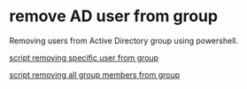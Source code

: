 # remove AD user from group
Removing users from Active Directory group using powershell.

[script removing specific user from group]

[script removing all group members from group]

[script removing all group members from group]: https://github.com/teolord/remove-AD-user-from-group-powershell/blob/main/all-users.ps1
[script removing specific user from group]: https://github.com/teolord/remove-AD-user-from-group-powershell/blob/main/removing-user.ps1
